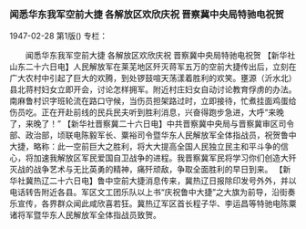 ### 闻悉华东我军空前大捷  各解放区欢欣庆祝  晋察冀中央局特驰电祝贺

1947-02-28
第1版()
专栏：

　　闻悉华东我军空前大捷
    各解放区欢欣庆祝
    晋察冀中央局特驰电祝贺
    【新华社山东二十六日电】人民解放军在莱芜地区歼灭蒋军五万的空前大捷传出后，立刻在广大农村中引起了巨大的欢腾，到处锣鼓喧天荡漾着胜利的欢笑。壅源（沂水北）县北蒋村妇女立即开会，讨论怎样拥军。附近村庄妇女自动讨论教育俘虏的办法。南麻鲁村识字班轮流在路口守候，当伤员担架路过时，立即接待，忙煮挂面鸡蛋给伤员吃。正在开赴前线的民兵民夫听到胜利消息，兴奋得跑步急进，大呼“来晚了，来晚了！”
    【新华社晋察冀二十六日电】中共晋察冀中央局与晋察冀审区司令部、政治部，顷联电陈毅军长、粟裕司令暨华东人民解放军全体指战员，祝贺鲁中大捷，略称：此一空前巨大之胜利，将大大提高全国人民独立民主和平斗争的信心，将加速我解放区军民爱国自卫战争的进程。我晋察冀军民将学习你们创造大歼灭战的战争艺术与无比英勇的精神，痛歼顽敌，争取全面胜利的早日到来。
    【新华社冀热辽二十六日电】鲁中空前大捷消息传来，冀热辽日报除印发号外外，并以电话转告附近各县。军区文工团乐队以上书“庆祝鲁中大捷”之大旗为前导，沿街奏乐宣传，各界群众闻此咸欣喜若狂。冀热辽军区首长程子华、李运昌等特驰电陈粟诸将军暨华东人民解放军全体指战员致贺。
